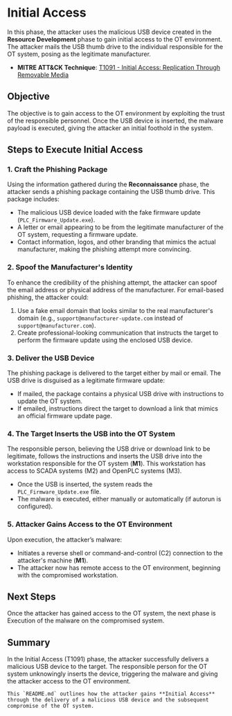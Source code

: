 # Initial Access

In this phase, the attacker uses the malicious USB device created in the **Resource Development** phase to gain initial access to the OT environment. The attacker mails the USB thumb drive to the individual responsible for the OT system, posing as the legitimate manufacturer.

- **MITRE ATT&CK Technique**: [T1091 - Initial Access: Replication Through Removable Media](https://attack.mitre.org/techniques/T1091/)

## Objective

The objective is to gain access to the OT environment by exploiting the trust of the responsible personnel. Once the USB device is inserted, the malware payload is executed, giving the attacker an initial foothold in the system.

## Steps to Execute Initial Access

### 1. Craft the Phishing Package

Using the information gathered during the **Reconnaissance** phase, the attacker sends a phishing package containing the USB thumb drive. This package includes:

- The malicious USB device loaded with the fake firmware update (`PLC_Firmware_Update.exe`).
- A letter or email appearing to be from the legitimate manufacturer of the OT system, requesting a firmware update.
- Contact information, logos, and other branding that mimics the actual manufacturer, making the phishing attempt more convincing.

### 2. Spoof the Manufacturer's Identity

To enhance the credibility of the phishing attempt, the attacker can spoof the email address or physical address of the manufacturer. For email-based phishing, the attacker could:

1. Use a fake email domain that looks similar to the real manufacturer's domain (e.g., `support@manufacturer-update.com` instead of `support@manufacturer.com`).
2. Create professional-looking communication that instructs the target to perform the firmware update using the enclosed USB device.

### 3. Deliver the USB Device

The phishing package is delivered to the target either by mail or email. The USB drive is disguised as a legitimate firmware update:

- If mailed, the package contains a physical USB drive with instructions to update the OT system.
- If emailed, instructions direct the target to download a link that mimics an official firmware update page.

### 4. The Target Inserts the USB into the OT System

The responsible person, believing the USB drive or download link to be legitimate, follows the instructions and inserts the USB drive into the workstation responsible for the OT system (**M1**). This workstation has access to SCADA systems (M2) and OpenPLC systems (M3).

- Once the USB is inserted, the system reads the `PLC_Firmware_Update.exe` file.
- The malware is executed, either manually or automatically (if autorun is configured).

### 5. Attacker Gains Access to the OT Environment

Upon execution, the attacker’s malware:

- Initiates a reverse shell or command-and-control (C2) connection to the attacker's machine (**M1**).
- The attacker now has remote access to the OT environment, beginning with the compromised workstation.

## Next Steps
Once the attacker has gained access to the OT system, the next phase is Execution of the malware on the compromised system.

## Summary
In the Initial Access (T1091) phase, the attacker successfully delivers a malicious USB device to the target. The responsible person for the OT system unknowingly inserts the device, triggering the malware and giving the attacker access to the OT environment.

```
This `README.md` outlines how the attacker gains **Initial Access** through the delivery of a malicious USB device and the subsequent compromise of the OT system.
```
